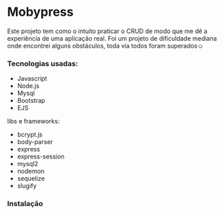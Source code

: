 # Mobypress

Este projeto tem como o intuito praticar o CRUD de modo que me dê a experiência de uma aplicação real.
Foi um projeto de dificuldade mediana onde encontrei alguns obstáculos, toda via todos foram superados☺️

### Tecnologias usadas:

- Javascript
- Node.js
- Mysql
- Bootstrap
- EJS

libs e frameworks:

- bcrypt.js
- body-parser
- express
- express-session
- mysql2
- nodemon
- sequelize
- slugify

### Instalação
